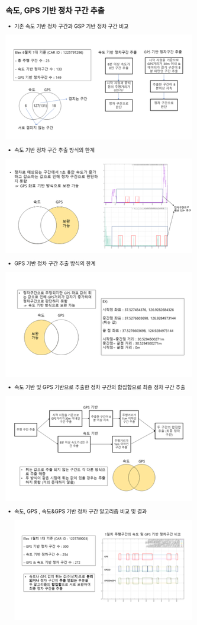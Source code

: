 ## 속도, GPS 기반 정차 구간 추출

-  기존 속도 기반 정차 구간과 GSP 기반 정차 구간 비교

  ![img1](./img/compare.png)

-  속도 기반 정차 구간 추출 방식의 한계

  ![img2](./img/speed.png)

-  GPS 기반 정차 구간 추출 방식의 한계

  ![img3](./img/gps.png)

-  속도 기반 및 GPS 기반으로 추출한 정차 구간의 합집합으로 최종 정차 구간 추출

  ![img4](./img/spd_gps.png)

- 속도, GPS , 속도&GPS 기반 정차 구간 알고리즘 비교 및 결과

  ![img5](./img/result.png)